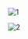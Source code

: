 
![1](https://user-images.githubusercontent.com/87164152/148649973-c4190aa3-f0d6-4804-9e79-3f235202cd0e.png)


![2](https://user-images.githubusercontent.com/87164152/148649976-5d7579b8-d6be-4851-be6c-787c4baf389a.png)
